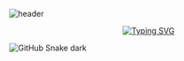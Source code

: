 ![header](https://capsule-render.vercel.app/api?type=waving&color=gradient&customColorList=10,11&height=300&section=header&text=yakcom&fontSize=80&fontAlignY=35&descAlignY=55&animation=fadeIn&desc=Ilya%20Miller&fontColor=c9d1d9)

<p align="center">
  <a href="https://git.io/typing-svg"><img src="https://readme-typing-svg.herokuapp.com?font=Fira+Code&duration=2000&pause=1000000&color=A67635&center=true&vCenter=true&width=435&lines=Welcome+to+my+GitHub+profile" alt="Typing SVG" /></a>
</p>

![GitHub Snake dark](github-snake-dark.svg#gh-dark-mode-only)
